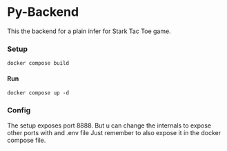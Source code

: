 # Py-Backend

This the backend for a plain infer for Stark Tac Toe game.

### Setup

```
docker compose build
```

#### Run

```
docker compose up -d
```

### Config

The setup exposes port 8888. But u can change the internals to expose other ports with and .env file
Just remember to also expose it in the docker compose file.